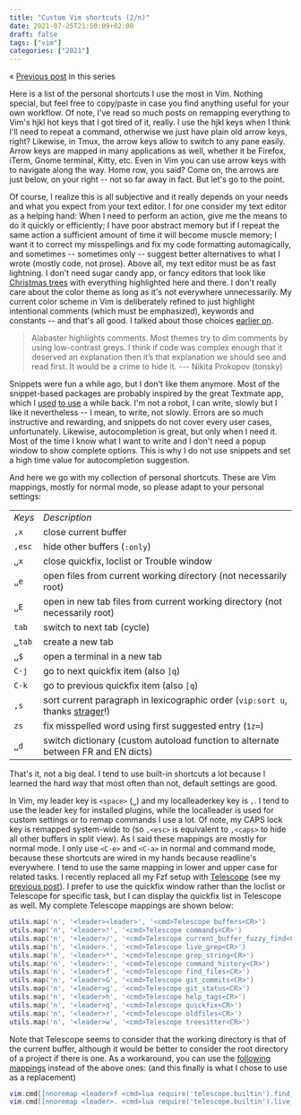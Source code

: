 ```yaml
---
title: "Custom Vim shortcuts (2/n)"
date: 2021-07-25T21:50:09+02:00
draft: false
tags: ["vim"]
categories: ["2021"]
---
```


« [Previous post](/post/modern-neovim/) in this series

Here is a list of the personal shortcuts I use the most in Vim. Nothing special, but feel free to copy/paste in case you find anything useful for your own workflow. Of note, I've read so much posts on remapping everything to Vim's hjkl hot keys that I got tired of it, really. I use the hjkl keys when I think I'll need to repeat a command, otherwise we just have plain old arrow keys, right? Likewise, in Tmux, the arrow keys allow to switch to any pane easily. Arrow keys are mapped in many applications as well, whether it be Firefox, iTerm, Gnome terminal, Kitty, etc. Even in Vim you can use arrow keys with <C-w> to navigate along the way. Home row, you said? Come on, the arrows are just below, on your right -- not so far away in fact. But let's go to the point.

Of course, I realize this is all subjective and it really depends on your needs and what you expect from your text editor. I for one consider my text editor as a helping hand: When I need to perform an action, give me the means to do it quickly or efficiently; I have poor abstract memory but if I repeat the same action a sufficient amount of time it will become muscle memory; I want it to correct my misspellings and fix my code formatting automagically, and sometimes -- sometimes only -- suggest better alternatives to what I wrote (mostly code, not prose). Above all, my text editor must be as fast lightning. I don't need sugar candy app, or fancy editors that look like [Christmas trees](https://arxiv.org/abs/2008.06030v2) with everything highlighted here and there. I don't really care about the color theme as long as it's not everywhere unnecessarily. My current color scheme in Vim is deliberately refined to just highlight intentional comments (which must be emphasized), keywords and constants -- and that's all good. I talked about those choices [earlier on](/post/monochrome-color-scheme/).

> Alabaster highlights comments. Most themes try to dim comments by using low-contrast greys. I think if code was complex enough that it deserved an explanation then it’s that explanation we should see and read first. It would be a crime to hide it. --- Nikita Prokopov (tonsky)

Snippets were fun a while ago, but I don't like them anymore. Most of the snippet-based packages are probably inspired by the great Textmate app, which I [used](/post/emacs-versus-textmate/) [to use](/post/textmate2/) a while back. I'm not a robot, I can write, slowly but I like it nevertheless -- I mean, to write, not slowly. Errors are so much instructive and rewarding, and snippets do not cover every user cases, unfortunately. Likewise, autocompletion is great, but only when I need it. Most of the time I know what I want to write and I don't need a popup window to show complete options. This is why I do not use snippets and set a high time value for autocompletion suggestion.

And here we go with my collection of personal shortcuts. These are Vim mappings, mostly for normal mode, so please adapt to your personal settings:

<table border="0">
<tbody>
<tr>
<td><em>Keys</em></td>
<td><em>Description</em></td>
</tr>
<tr><td><code>,x</code></td><td>close current buffer</td></tr>
<tr><td><code>,esc</code></td><td>hide other buffers (<code>:only</code>)</td></tr>
<tr><td><code>␣x</code></td><td>close quickfix, loclist or Trouble window</td></tr>
<tr><td><code>␣e</code></td><td>open files from current working directory (not necessarily root)</td></tr>
<tr><td><code>␣E</code></td><td>open in new tab files from current working directory (not necessarily root)</td></tr>
<tr><td><code>tab</code></td><td>switch to next tab (cycle)</td></tr>
<tr><td><code>␣tab</code></td><td>create a new tab</td></tr>
<tr><td><code>␣$</code></td><td>open a terminal in a new tab</td></tr>
<tr><td><code>C-j</code></td><td>go to next quickfix item (also <code>]q</code>)</td></tr>
<tr><td><code>C-k</code></td><td>go to previous quickfix item (also <code>[q</code>)</td></tr>
<tr><td><code>,s</code></td><td>sort current paragraph in lexicographic order (<code>vip:sort u<CR></code>, thanks <a href="https://strager.net/essays.html">strager</a>!)</td></tr>
<tr><td><code>zs</code></td><td>fix misspelled word using first suggested entry (<code>1z=</code>)</td></tr>
<tr><td><code>␣d</code></td><td>switch dictionary (custom autoload function to alternate between FR and EN dicts)</td></tr>
</tbody>
</table>

That's it, not a big deal. I tend to use built-in shortcuts a lot because I learned the hard way that most often than not, default settings are good.

In Vim, my leader key is `<space>` (`␣`) and my localleaderkey key is `,`. I tend to use the leader key for installed plugins, while the localleader is used for custom settings or to remap commands I use a lot. Of note, my CAPS lock key is remapped system-wide to <Esc> (so `,<esc>` is equivalent to `,<caps>` to hide all other buffers in split view). As I said these mappings are mostly for normal mode. I only use `<C-e>` and `<C-a>` in normal and command mode, because these shortcuts are wired in my hands because readline's everywhere. I tend to use the same mapping in lower and upper case for related tasks. I recently replaced all my Fzf setup with [Telescope](https://github.com/nvim-telescope/telescope.nvim) (see my [previous post](/posts/modern-neovim/)). I prefer to use the quickfix window rather than the loclist or Telescope for specific task, but I can display the quickfix list in Telescope as well. My complete Telescope mappings are shown below:

```lua
utils.map('n', '<leader><leader>', '<cmd>Telescope buffers<CR>')
utils.map('n', '<leader>!', '<cmd>Telescope commands<CR>')
utils.map('n', '<leader>/', '<cmd>Telescope current_buffer_fuzzy_find<CR>')
utils.map('n', '<leader>.', '<cmd>Telescope live_grep<CR>')
utils.map('n', '<leader>*', '<cmd>Telescope grep_string<CR>')
utils.map('n', '<leader>:', '<cmd>Telescope command_history<CR>')
utils.map('n', '<leader>f', '<cmd>Telescope find_files<CR>')
utils.map('n', '<leader>G', '<cmd>Telescope git_commits<CR>')
utils.map('n', '<leader>g', '<cmd>Telescope git_status<CR>')
utils.map('n', '<leader>h', '<cmd>Telescope help_tags<CR>')
utils.map('n', '<leader>q', '<cmd>Telescope quickfix<CR>')
utils.map('n', '<leader>r', '<cmd>Telescope oldfiles<CR>')
utils.map('n', '<leader>w', '<cmd>Telescope treesitter<CR>')
```

Note that Telescope seems to consider that the working directory is that of the current buffer, although it would be better to consider the root directory of a project if there is one. As a workaround, you can use the [following mappings](https://joalon.se/blog/Fuzzy-Finding-with-Telescope-in-Git.html) instead of the above ones: (and this finally is what I chose to use as a replacement)

```lua
vim.cmd[[nnoremap <leader>f <cmd>lua require('telescope.builtin').find_files{ cwd = vim.fn.systemlist("git rev-parse --show-toplevel")[1] }<cr>]]
vim.cmd[[nnoremap <leader>. <cmd>lua require('telescope.builtin').live_grep{ cwd = vim.fn.systemlist("git rev-parse --show-toplevel")[1] }<cr>]]
```
